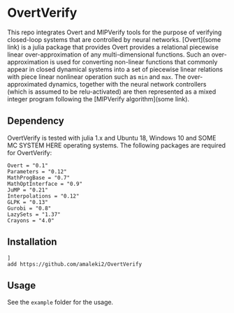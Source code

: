 # OvertVerify

<!-- [![Stable](https://img.shields.io/badge/docs-stable-blue.svg)](https://amaleki2.github.io/OvertVerify.jl/stable)
[![Dev](https://img.shields.io/badge/docs-dev-blue.svg)](https://amaleki2.github.io/OvertVerify.jl/dev)
[![Build Status](https://travis-ci.com/amaleki2/OvertVerify.jl.svg?branch=master)](https://travis-ci.com/amaleki2/OvertVerify.jl)
[![Build Status](https://ci.appveyor.com/api/projects/status/github/amaleki2/OvertVerify.jl?svg=true)](https://ci.appveyor.com/project/amaleki2/OvertVerify-jl)
[![Coverage](https://codecov.io/gh/amaleki2/OvertVerify.jl/branch/master/graph/badge.svg)](https://codecov.io/gh/amaleki2/OvertVerify.jl) -->

This repo integrates Overt and MIPVerify tools for the purpose of verifying closed-loop systems that are controlled by neural networks. [Overt](some link) is a julia package that provides Overt provides a relational piecewise linear over-approximation of any multi-dimensional functions. Such an over-approximation is used for converting non-linear functions that commonly appear in closed dynamical systems into a set of piecewise linear relations with piece linear nonlinear operation such as `min` and `max`. The over-approximated dynamics, together with the neural network controllers (which is assumed to be relu-activated) are then represented as a mixed integer program following the [MIPVerify algorithm](some link).

## Dependency
OvertVerify is tested with julia 1.x and Ubuntu 18, Windows 10 and SOME MC SYSTEM HERE operating systems. The following packages are required for OvertVerify:

```
Overt = "0.1"
Parameters = "0.12"
MathProgBase = "0.7"
MathOptInterface = "0.9"
JuMP = "0.21"
Interpolations = "0.12"
GLPK = "0.13"
Gurobi = "0.8"
LazySets = "1.37"
Crayons = "4.0"
```

## Installation
```
]
add https://github.com/amaleki2/OvertVerify
```

## Usage
See the `example` folder for the usage.  
